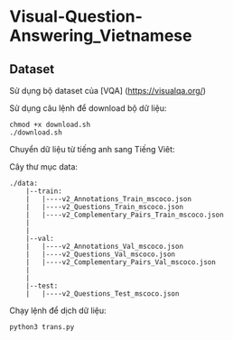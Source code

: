 # Visual-Question-Answering_Vietnamese

## Dataset
Sử dụng bộ dataset của [VQA] (https://visualqa.org/)

Sử dụng câu lệnh để download bộ dữ liệu: 

    chmod +x download.sh
    ./download.sh
    
Chuyển dữ liệu từ tiếng anh sang Tiếng Viêt:

Cây thư mục data:

    ./data: 
        |--train:
        |   |----v2_Annotations_Train_mscoco.json
        |   |----v2_Questions_Train_mscoco.json
        |   |----v2_Complementary_Pairs_Train_mscoco.json 
        |
        |
        |--val:
        |   |----v2_Annotations_Val_mscoco.json
        |   |----v2_Questions_Val_mscoco.json
        |   |----v2_Complementary_Pairs_Val_mscoco.json
        |
        |
        |--test:
        |   |----v2_Questions_Test_mscoco.json
    
Chạy lệnh để dịch dữ liệu:

    python3 trans.py
        



